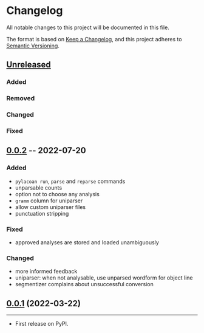 # Changelog
All notable changes to this project will be documented in this file.

The format is based on [Keep a Changelog](https://keepachangelog.com/en/1.0.0/),
and this project adheres to [Semantic Versioning](https://semver.org/spec/v2.0.0.html).

## [Unreleased]

### Added

### Removed

### Changed

### Fixed

## [0.0.2] -- 2022-07-20

### Added
* `pylacoan run`, `parse` and `reparse` commands
* unparsable counts
* option not to choose any analysis
* `gramm` column for uniparser
* allow custom uniparser files
* punctuation stripping

### Fixed
* approved analyses are stored and loaded unambiguously

### Changed
* more informed feedback
* uniparser: when not analysable, use unparsed wordform for object line
* segmentizer complains about unsuccessful conversion

## [0.0.1] (2022-03-22)
------------------

* First release on PyPI.


[Unreleased]: https://github.com/fmatter/pylacoan/compare/0.0.2...HEAD
[0.0.2]: https://github.com/fmatter/pylacoan/releases/tag/0.0.2
[0.0.1]: https://github.com/fmatter/pylacoan/releases/tag/v0.0.1
